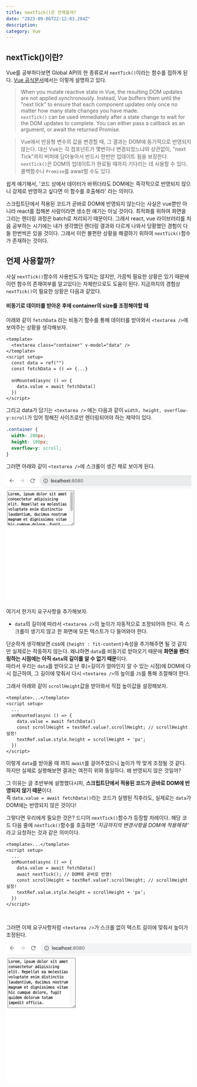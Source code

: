 ```yaml
---
title: nextTick()은 언제쓸까?
date: "2023-09-06T22:12:03.284Z"
description:
category: Vue
---
```


## nextTick()이란?

Vue를 공부하다보면 Global API의 한 종류로서 `nextTick()`이라는 함수를 접하게 된다.
[Vue 공식문서](https://vuejs.org/api/general.html#nexttick)에서는 이렇게 설명하고 있다.

> When you mutate reactive state in Vue, the resulting DOM updates are not applied synchronously. Instead, Vue buffers them until the "next tick" to ensure that each component updates only once no matter how many state changes you have made.  
> `nextTick()` can be used immediately after a state change to wait for the DOM updates to complete. You can either pass a callback as an argument, or await the returned Promise.

> Vue에서 반응형 변수의 값을 변경할 때, 그 결과는 DOM에 동기적으로 반영되지 않는다. 대신 Vue는 각 컴포넌트가 몇번이나 변경되었느냐와 상관없이, "next Tick"까지 버퍼에 담아놓아서 반드시 한번만 업데이트 됨을 보장한다.  
> `nextTick()`은 DOM의 업데이트가 완료될 때까지 기다리는 데 사용할 수 있다. 콜백함수나 `Promise`를 await할 수도 있다.

쉽게 얘기해서, '코드 상에서 데이터가 바뀌더라도 DOM에는 즉각적으로 반영되지 않으니 강제로 반영하고 싶다면 이 함수를 호출해라' 라는 의미다.

스크립트단에서 적용된 코드가 곧바로 DOM에 반영되지 않는다는 사실은 vue뿐만 아니라 react를 접해본 사람이라면 생소한 얘기는 아닐 것이다. 최적화를 위하여 화면을 그리는 렌더링 과정은 batch로 처리되기 때문이다. 그래서 react, vue 라이브러리를 처음 공부하는 시기에는 내가 생각했던 렌더링 결과와 다르게 나와서 당황했던 경험이 다들 한번씩은 있을 것이다. 그래서 이런 불편한 상황을 해결하기 위하여 `nextTick()`함수가 존재하는 것이다.

## 언제 사용할까?

사실 `nextTick()`함수의 사용빈도가 많지는 않지만, 가끔씩 필요한 상황은 있기 때문에 이런 함수의 존재여부를 알고있다는 자체만으로도 도움이 된다. 지금까지의 경험상 `nextTick()`이 필요한 상황은 다음과 같았다.

#### 비동기로 데이터를 받아온 후에 container의 size를 조정해야할 때

아래와 같이 `fetchData` 라는 비동기 함수를 통해 데이터를 받아와서 `<textarea />`에 보여주는 상황을 생각해보자.

```tsx
<template>
  <textarea class="container" v-model="data" />
</template>
<script setup>
  const data = ref("")
  const fetchData = () => {...}

  onMounted(async () => {
    data.value = await fetchData()
  })
</script>
```

그리고 data가 담기는 `<textarea />` 에는 다음과 같이 `width, height, overflow-y:scroll`가 있어 정해진 사이즈로만 렌더링되어야 하는 제약이 있다.

```css
.container {
  width: 200px;
  height: 100px;
  overflow-y: scroll;
}
```

그러면 아래와 같이 `<textarea />`에 스크롤이 생긴 채로 보이게 된다.

![](before.png)

여기서 한가지 요구사항을 추가해보자.

- `data`의 길이에 따라서 `<textarea />`의 높이가 자동적으로 조정되어야 한다. 즉 스크롤이 생기지 않고 한 화면에 모든 텍스트가 다 들어와야 한다.

단순하게 생각해보면 css에 `{height : fit-content}`속성을 추가해주면 될 것 같지만 실제로는 작동하지 않는다. 왜냐하면 `data`를 비동기로 받아오기 때문에 **화면을 렌더링하는 시점에는 아직 `data`의 길이를 알 수 없기 때문**이다.  
따라서 우리는 `data`를 받아오고 난 후(=길이가 얼마인지 알 수 있는 시점)에 DOM에 다시 접근하여, 그 길이에 맞춰서 다시 `<textarea />`의 높이를 `JS`를 통해 조절해야 한다.

그래서 아래와 같이 `scrollHeight`값을 받아와서 직접 높이값을 설정해보자.

```tsx
<template>...</template>
<script setup>
  ...
  onMounted(async () => {
    data.value = await fetchData()
    const scrollHeight = textRef.value?.scrollHeight; // scrollHeight 설정!
    textRef.value.style.height = scrollHeight + 'px';
  })
</script>
```

이렇게 `data`를 받아올 때 까지 `await`를 걸어주었으니 높이가 딱 맞게 조정될 것 같다. 하지만 실제로 실행해보면 결과는 여전히 위와 동일하다. 왜 반영되지 않은 것일까?

그 이유는 글 초반부에 설명했다시피, **스크립트단에서 적용된 코드가 곧바로 DOM에 반영되지 않기 때문**이다.  
 즉 `data.value = await fetchData()`라는 코드가 실행된 직후라도, 실제로는 `data`가 DOM에는 반영되지 않은 것이다!

그렇다면 우리에게 필요한 것은? 드디어 `nextTick()`함수가 등장할 차례이다. 해당 코드 다음 줄에 `nextTick()`함수를 호출하면 _'지금까지의 변경사항을 DOM에 적용해줘!'_ 라고 요청하는 것과 같은 의미이다.

```tsx
<template>...</template>
<script setup>
  ...
  onMounted(async () => {
    data.value = await fetchData()
    await nextTick(); // DOM에 곧바로 반영!
    const scrollHeight = textRef.value?.scrollHeight; // scrollHeight 설정!
    textRef.value.style.height = scrollHeight + 'px';
  })
</script>
```

<br />

그러면 이제 요구사항처럼 `<textarea />`가 스크롤 없이 텍스트 길이에 맞춰서 높이가 조정된다.

![after](after.png)
